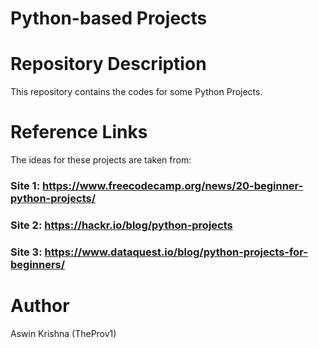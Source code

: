 # Python-based Projects


# Repository Description

This repository contains the codes for some Python Projects.

# Reference Links

The ideas for these projects are taken from:

### Site 1: https://www.freecodecamp.org/news/20-beginner-python-projects/

### Site 2: https://hackr.io/blog/python-projects

### Site 3: https://www.dataquest.io/blog/python-projects-for-beginners/


# Author

Aswin Krishna (TheProv1)
